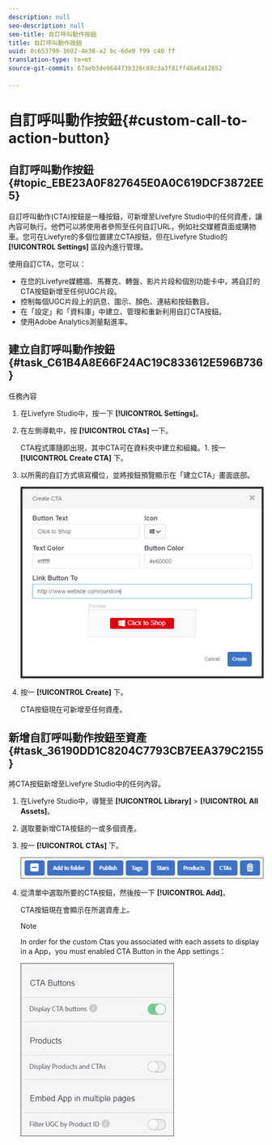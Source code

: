 ```yaml
---
description: null
seo-description: null
seo-title: 自訂呼叫動作按鈕
title: 自訂呼叫動作按鈕
uuid: 8c653799-1602-4e38-a2 bc-6de0 f99 c40 ff
translation-type: tm+mt
source-git-commit: 67aeb3de964473b326c88c3a3f81ff48a6a12652

---
```



# 自訂呼叫動作按鈕{#custom-call-to-action-button}

## 自訂呼叫動作按鈕 {#topic_EBE23A0F827645E0A0C619DCF3872EE5}

自訂呼叫動作(CTA)按鈕是一種按鈕，可新增至Livefyre Studio中的任何資產，讓內容可執行。他們可以將使用者參照至任何自訂URL，例如社交媒體頁面或購物車。您可在Livefyre的多個位置建立CTA按鈕，但在Livefyre Studio的 **[!UICONTROL Settings]** 區段內進行管理。

使用自訂CTA，您可以：

* 在您的Livefyre媒體牆、馬賽克、轉盤、影片片段和個別功能卡中，將自訂的CTA按鈕新增至任何UGC片段。
* 控制每個UGC片段上的訊息、圖示、顏色、連結和按鈕數目。
* 在「設定」和「資料庫」中建立、管理和重新利用自訂CTA按鈕。
* 使用Adobe Analytics測量點進率。

## 建立自訂呼叫動作按鈕 {#task_C61B4A8E66F24AC19C833612E596B736}

任務內容

1. 在Livefyre Studio中，按一下 **[!UICONTROL Settings]**。
1. 在左側導軌中，按 **[!UICONTROL CTAs]** 一下。

   CTA程式庫隨即出現，其中CTA可在資料夾中建立和組織。1. 按一 **[!UICONTROL Create CTA]** 下。
1. 以所需的自訂方式填寫欄位，並將按鈕預覽顯示在「建立CTA」畫面底部。

   ![](assets/cta-button-create.png)

1. 按一 **[!UICONTROL Create]** 下。

   CTA按鈕現在可新增至任何資產。

## 新增自訂呼叫動作按鈕至資產 {#task_36190DD1C8204C7793CB7EEA379C2155}

將CTA按鈕新增至Livefyre Studio中的任何內容。

1. 在Livefyre Studio中，導覽至 **[!UICONTROL Library]** > **[!UICONTROL All Assets]**。
1. 選取要新增CTA按鈕的一或多個資產。
1. 按一 **[!UICONTROL CTAs]** 下。

   ![](assets/cta-button-create2.png)

1. 從清單中選取所要的CTA按鈕，然後按一下 **[!UICONTROL Add]**。

   CTA按鈕現在會顯示在所選資產上。

   >[!NOTE]
   >
   >In order for the custom Ctas you associated with each assets to display in a App，you must enabled CTA Button in the App settings：
   >
   >![](assets/cta-button-enable.png)
